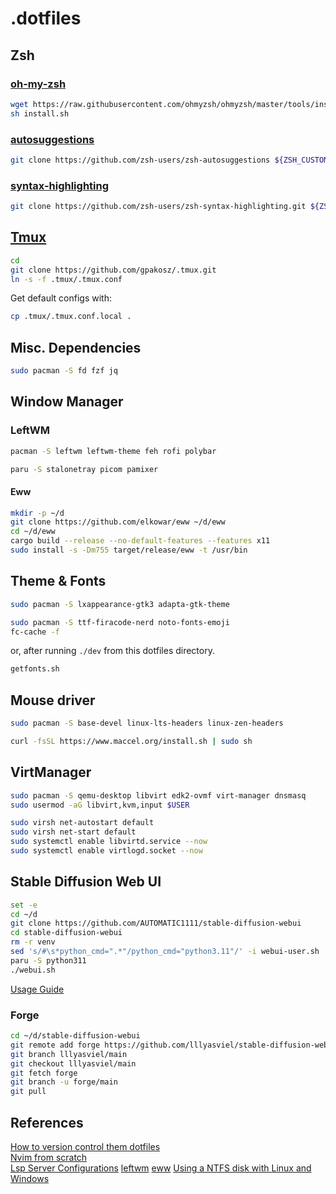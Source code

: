 # .dotfiles
## Zsh
### [oh-my-zsh](https://github.com/ohmyzsh/ohmyzsh)
```sh
wget https://raw.githubusercontent.com/ohmyzsh/ohmyzsh/master/tools/install.sh
sh install.sh
```
### [autosuggestions](https://github.com/zsh-users/zsh-autosuggestions)
```sh
git clone https://github.com/zsh-users/zsh-autosuggestions ${ZSH_CUSTOM:-~/.oh-my-zsh/custom}/plugins/zsh-autosuggestions
```

### [syntax-highlighting](https://github.com/zsh-users/zsh-syntax-highlighting)
```bash
git clone https://github.com/zsh-users/zsh-syntax-highlighting.git ${ZSH_CUSTOM:-~/.oh-my-zsh/custom}/plugins/zsh-syntax-highlighting
```

## [Tmux](https://github.com/gpakosz/.tmux)
```sh
cd
git clone https://github.com/gpakosz/.tmux.git
ln -s -f .tmux/.tmux.conf
```

Get default configs with:
```sh
cp .tmux/.tmux.conf.local .
```

## Misc. Dependencies

```sh
sudo pacman -S fd fzf jq
```

## Window Manager

### LeftWM

```sh
pacman -S leftwm leftwm-theme feh rofi polybar
```

```sh
paru -S stalonetray picom pamixer
```

#### Eww
```sh
mkdir -p ~/d
git clone https://github.com/elkowar/eww ~/d/eww
cd ~/d/eww
cargo build --release --no-default-features --features x11
sudo install -s -Dm755 target/release/eww -t /usr/bin
```

## Theme & Fonts

```sh
sudo pacman -S lxappearance-gtk3 adapta-gtk-theme
```

```sh
sudo pacman -S ttf-firacode-nerd noto-fonts-emoji
fc-cache -f
```

or, after running `./dev` from this dotfiles directory.

```sh
getfonts.sh
```

## Mouse driver

```sh
sudo pacman -S base-devel linux-lts-headers linux-zen-headers
```

```sh
curl -fsSL https://www.maccel.org/install.sh | sudo sh
```

## VirtManager

```sh
sudo pacman -S qemu-desktop libvirt edk2-ovmf virt-manager dnsmasq
sudo usermod -aG libvirt,kvm,input $USER
```

```sh
sudo virsh net-autostart default
sudo virsh net-start default
sudo systemctl enable libvirtd.service --now
sudo systemctl enable virtlogd.socket --now
```

## Stable Diffusion Web UI
```sh
set -e
cd ~/d
git clone https://github.com/AUTOMATIC1111/stable-diffusion-webui
cd stable-diffusion-webui
rm -r venv
sed 's/#\s*python_cmd=".*"/python_cmd="python3.11"/' -i webui-user.sh
paru -S python311
./webui.sh
```
[Usage Guide](https://stable-diffusion-art.com/models/)

### Forge
```sh
cd ~/d/stable-diffusion-webui
git remote add forge https://github.com/lllyasviel/stable-diffusion-webui-forge
git branch lllyasviel/main
git checkout lllyasviel/main
git fetch forge
git branch -u forge/main
git pull
```

## References
[How to version control them dotfiles](https://stackoverflow.com/questions/46534290/symlink-dotfiles)  
[Nvim from scratch](https://github.com/LunarVim/Neovim-from-scratch)  
[Lsp Server Configurations](https://github.com/neovim/nvim-lspconfig/blob/master/doc/server_configurations.md)
[leftwm](https://github.com/leftwm/leftwm)
[eww](https://elkowar.github.io/eww/#building)
[Using a NTFS disk with Linux and Windows](https://github.com/ValveSoftware/Proton/wiki/Using-a-NTFS-disk-with-Linux-and-Windows)
